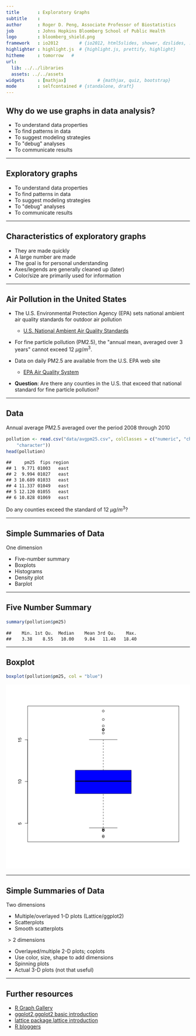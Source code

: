 ```yaml
---
title       : Exploratory Graphs
subtitle    : 
author      : Roger D. Peng, Associate Professor of Biostatistics 
job         : Johns Hopkins Bloomberg School of Public Health
logo        : bloomberg_shield.png
framework   : io2012        # {io2012, html5slides, shower, dzslides, ...}
highlighter : highlight.js  # {highlight.js, prettify, highlight}
hitheme     : tomorrow   # 
url:
  lib: ../../libraries
  assets: ../../assets
widgets     : [mathjax]            # {mathjax, quiz, bootstrap}
mode        : selfcontained # {standalone, draft}
---
```


## Why do we use graphs in data analysis? 

* To understand data properties
* To find patterns in data
* To suggest modeling strategies
* To "debug" analyses
* To communicate results

---

## Exploratory graphs

* <redtext>To understand data properties</redtext>
* <redtext>To find patterns in data</redtext>
* <redtext>To suggest modeling strategies</redtext>
* <redtext>To "debug" analyses</redtext>
* To communicate results

---

## Characteristics of exploratory graphs

* They are made quickly
* A large number are made
* The goal is for personal understanding
* Axes/legends are generally cleaned up (later)
* Color/size are primarily used for information

---

## Air Pollution in the United States

* The U.S. Environmental Protection Agency (EPA) sets national ambient
  air quality standards for outdoor air pollution

  * [U.S. National Ambient Air Quality Standards](http://www.epa.gov/air/criteria.html)

* For fine particle pollution (PM2.5), the "annual mean, averaged over
  3 years" cannot exceed $12~\mu g/m^3$.

* Data on daily PM2.5 are available from the U.S. EPA web site

  - [EPA Air Quality System](http://www.epa.gov/ttn/airs/airsaqs/detaildata/downloadaqsdata.htm)

* **Question**: Are there any counties in the U.S. that exceed that
  national standard for fine particle pollution?

---

## Data

Annual average PM2.5 averaged over the period 2008 through 2010


```r
pollution <- read.csv("data/avgpm25.csv", colClasses = c("numeric", "character", 
    "character"))
head(pollution)
```

```
##     pm25  fips region
## 1  9.771 01003   east
## 2  9.994 01027   east
## 3 10.689 01033   east
## 4 11.337 01049   east
## 5 12.120 01055   east
## 6 10.828 01069   east
```


Do any counties exceed the standard of $12~\mu g/m^3$?

---

## Simple Summaries of Data


One dimension

* Five-number summary
* Boxplots
* Histograms
* Density plot
* Barplot

---

## Five Number Summary


```r
summary(pollution$pm25)
```

```
##    Min. 1st Qu.  Median    Mean 3rd Qu.    Max. 
##    3.38    8.55   10.00    9.84   11.40   18.40
```


---

## Boxplot


```r
boxplot(pollution$pm25, col = "blue")
```

![plot of chunk unnamed-chunk-2](figure/unnamed-chunk-2.png) 



---

## Simple Summaries of Data

Two dimensions

* Multiple/overlayed 1-D plots (Lattice/ggplot2)
* Scatterplots
* Smooth scatterplots

$> 2$ dimensions

* Overlayed/multiple 2-D plots; coplots
* Use color, size, shape to add dimensions
* Spinning plots
* Actual 3-D plots (not that useful)


---


## Further resources

* [R Graph Gallery](http://gallery.r-enthusiasts.com/)
* [ggplot2](http://cran.r-project.org/web/packages/ggplot2/index.html),[ggplot2 basic introduction](http://www.r-bloggers.com/basic-introduction-to-ggplot2/)
* [lattice package](http://cran.r-project.org/web/packages/lattice/index.html),[lattice introduction](http://lmdvr.r-forge.r-project.org/figures/figures.html)
* [R bloggers](http://www.r-bloggers.com/)










